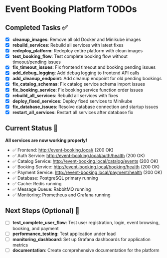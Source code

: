 # Event Booking Platform TODOs

## Completed Tasks ✅

- [x] **cleanup_images**: Remove all old Docker and Minikube images
- [x] **rebuild_services**: Rebuild all services with latest fixes
- [x] **redeploy_platform**: Redeploy entire platform with clean images
- [x] **test_booking_flow**: Test complete booking flow without timeout/pending issues
- [x] **fix_timeout_issues**: Fix frontend timeout and booking pending issues
- [x] **add_debug_logging**: Add debug logging to frontend API calls
- [x] **add_cleanup_endpoint**: Add cleanup endpoint for old pending bookings
- [x] **fix_catalog_schemas**: Fix catalog service schema import issues
- [x] **fix_booking_service**: Fix booking service function order issues
- [x] **rebuild_all_services**: Rebuild all services with fixes
- [x] **deploy_fixed_services**: Deploy fixed services to Minikube
- [x] **fix_database_issues**: Resolve database connection and startup issues
- [x] **restart_all_services**: Restart all services after database fix

## Current Status 🎉

**All services are now working properly!**

- ✅ Frontend: http://event-booking.local/ (200 OK)
- ✅ Auth Service: http://event-booking.local/auth/health (200 OK)
- ✅ Catalog Service: http://event-booking.local/catalog/events (200 OK)
- ✅ Booking Service: http://event-booking.local/booking/health (200 OK)
- ✅ Payment Service: http://event-booking.local/payment/health (200 OK)
- ✅ Database: PostgreSQL primary running
- ✅ Cache: Redis running
- ✅ Message Queue: RabbitMQ running
- ✅ Monitoring: Prometheus and Grafana running

## Next Steps (Optional) 🚀

- [ ] **test_complete_user_flow**: Test user registration, login, event browsing, booking, and payment
- [ ] **performance_testing**: Test application under load
- [ ] **monitoring_dashboard**: Set up Grafana dashboards for application metrics
- [ ] **documentation**: Create comprehensive documentation for the platform
